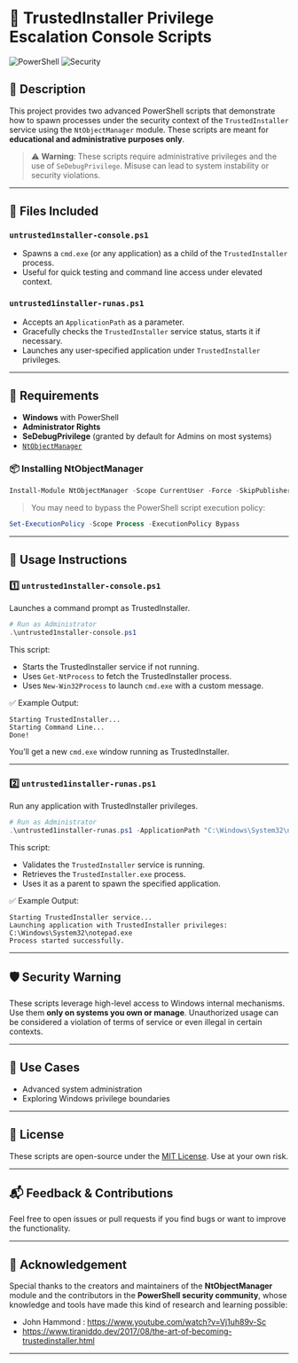 # 🔐 TrustedInstaller Privilege Escalation Console Scripts

![PowerShell](https://img.shields.io/badge/PowerShell-Scripts-blue) ![Security](https://img.shields.io/badge/Privilege%20Escalation-Advanced-red)

## 📌 Description
This project provides two advanced PowerShell scripts that demonstrate how to spawn processes under the security context of the `TrustedInstaller` service using the `NtObjectManager` module. These scripts are meant for **educational and administrative purposes only**.

> ⚠️ **Warning**: These scripts require administrative privileges and the use of `SeDebugPrivilege`. Misuse can lead to system instability or security violations.

---

## 🧰 Files Included

### `untrusted1nstaller-console.ps1`
- Spawns a `cmd.exe` (or any application) as a child of the `TrustedInstaller` process.
- Useful for quick testing and command line access under elevated context.

### `untrusted1installer-runas.ps1`
- Accepts an `ApplicationPath` as a parameter.
- Gracefully checks the `TrustedInstaller` service status, starts it if necessary.
- Launches any user-specified application under `TrustedInstaller` privileges.

---

## 🔧 Requirements
- **Windows** with PowerShell
- **Administrator Rights**
- **SeDebugPrivilege** (granted by default for Admins on most systems)
- [`NtObjectManager`](https://www.powershellgallery.com/packages/NtObjectManager)

### 📦 Installing NtObjectManager
```powershell
Install-Module NtObjectManager -Scope CurrentUser -Force -SkipPublisherCheck
```

> You may need to bypass the PowerShell script execution policy:
```powershell
Set-ExecutionPolicy -Scope Process -ExecutionPolicy Bypass
```

---

## 🚀 Usage Instructions

### 1️⃣ `untrusted1nstaller-console.ps1`
Launches a command prompt as TrustedInstaller.

```powershell
# Run as Administrator
.\untrusted1nstaller-console.ps1
```

This script:
- Starts the TrustedInstaller service if not running.
- Uses `Get-NtProcess` to fetch the TrustedInstaller process.
- Uses `New-Win32Process` to launch `cmd.exe` with a custom message.

✅ Example Output:
```plaintext
Starting TrustedInstaller...
Starting Command Line...
Done!
```

You’ll get a new `cmd.exe` window running as TrustedInstaller.

---

### 2️⃣ `untrusted1installer-runas.ps1`
Run any application with TrustedInstaller privileges.

```powershell
# Run as Administrator
.\untrusted1installer-runas.ps1 -ApplicationPath "C:\Windows\System32\notepad.exe"
```

This script:
- Validates the `TrustedInstaller` service is running.
- Retrieves the `TrustedInstaller.exe` process.
- Uses it as a parent to spawn the specified application.

✅ Example Output:
```plaintext
Starting TrustedInstaller service...
Launching application with TrustedInstaller privileges: C:\Windows\System32\notepad.exe
Process started successfully.
```

---

## 🛡️ Security Warning
These scripts leverage high-level access to Windows internal mechanisms. Use them **only on systems you own or manage**. Unauthorized usage can be considered a violation of terms of service or even illegal in certain contexts.

---

## 🧪 Use Cases
- Advanced system administration
- Exploring Windows privilege boundaries

---

## 📄 License
These scripts are open-source under the [MIT License](LICENSE). Use at your own risk.

---

## 📬 Feedback & Contributions
Feel free to open issues or pull requests if you find bugs or want to improve the functionality.

---

## 🙏 Acknowledgement
Special thanks to the creators and maintainers of the **NtObjectManager** module and the contributors in the **PowerShell security community**, whose knowledge and tools have made this kind of research and learning possible:

- John Hammond : https://www.youtube.com/watch?v=Vj1uh89v-Sc
- https://www.tiraniddo.dev/2017/08/the-art-of-becoming-trustedinstaller.html

---

